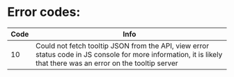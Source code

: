 
# Error codes:  
  
| Code | Info |  
| -- | -- |  
| 10 | Could not fetch tooltip JSON from the API, view error status code in JS console for more information, it is likely that there was an error on the tooltip server |
